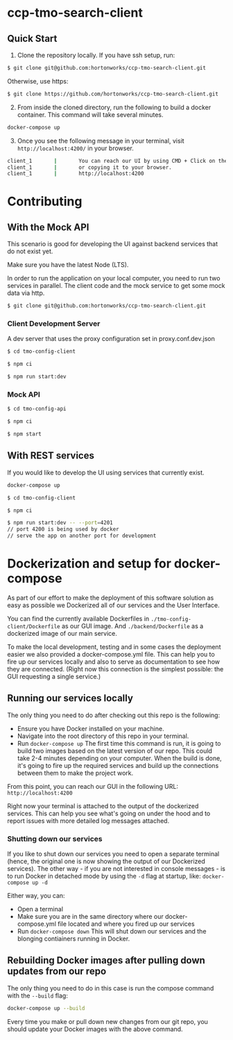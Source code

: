 # ccp-tmo-search-client

## Quick Start

1. Clone the repository locally. If you have ssh setup, run:
```bash
$ git clone git@github.com:hortonworks/ccp-tmo-search-client.git
```
Otherwise, use https:
```bash
$ git clone https://github.com/hortonworks/ccp-tmo-search-client.git
```

2. From inside the cloned directory, run the following to build a docker container. This command will take several minutes.
```bash
docker-compose up
```
3. Once you see the following message in your terminal, visit `http://localhost:4200/` in your browser.
```bash
client_1       |       You can reach our UI by using CMD + Click on the link below
client_1       |       or copying it to your browser.
client_1       |       http://localhost:4200
```

Contributing
============

## With the Mock API
This scenario is good for developing the UI against backend services that do not exist yet.

Make sure you have the latest Node (LTS).

In order to run the application on your local computer, you need to run two services in parallel.
The client code and the mock service to get some mock data via http.

```bash
$ git clone git@github.com:hortonworks/ccp-tmo-search-client.git
```
### Client Development Server
A dev server that uses the proxy configuration set in proxy.conf.dev.json

```bash
$ cd tmo-config-client
```

```bash
$ npm ci
```

```bash
$ npm run start:dev
```

### Mock API

```bash
$ cd tmo-config-api
```

```bash
$ npm ci
```

```bash
$ npm start
```

## With REST services
If you would like to develop the UI using services that currently exist.

```bash
docker-compose up
```

```bash
$ cd tmo-config-client
```

```bash
$ npm ci
```

```bash
$ npm run start:dev -- --port=4201
// port 4200 is being used by docker
// serve the app on another port for development
```

# Dockerization and setup for docker-compose
As part of our effort to make the deployment of this software solution as easy as possible we Dockerized all of our services and the User Interface.

You can find the currently available Dockerfiles in
```./tmo-config-client/Dockerfile``` as our GUI image. And
```./backend/Dockerfile``` as a dockerized image of our main service.

To make the local development, testing and in some cases the deployment easier we also provided a docker-compose.yml file.
This can help you to fire up our services locally and also to serve as documentation to see how they are connected.
(Right now this connection is the simplest possible: the GUI requesting a single service.)

## Running our services locally
The only thing you need to do after checking out this repo is the following:
- Ensure you have Docker installed on your machine.
- Navigate into the root directory of this repo in your terminal.
- Run ```docker-compose up```
The first time this command is run, it is going to build two images based on the latest version of our repo. This could take 2-4 minutes depending on your computer. When the build is done, it's going to fire up the required services and build up the connections between them to make the project work.

From this point, you can reach our GUI in the following URL:
```http://localhost:4200```

Right now your terminal is attached to the output of the dockerized services. This can help you see what's going on under the hood and to report issues with more detailed log messages attached.

### Shutting down our services
If you like to shut down our services you need to open a separate terminal (hence, the original one is now showing the output of our Dockerized services). The other way - if you are not interested in console messages - is to run Docker in detached mode by using the ```-d``` flag at startup, like:
```docker-compose up -d```

Either way, you can:
- Open a terminal
- Make sure you are in the same directory where our docker-compose.yml file located and where you fired up our services
- Run ```docker-compose down```
This will shut down our services and the blonging contiainers running in Docker.

## Rebuilding Docker images after pulling down updates from our repo
The only thing you need to do in this case is run the compose command with the ```--build``` flag:
```bash
docker-compose up --build
```

Every time you make or pull down new changes from our git repo, you should update your Docker images with the above command.
